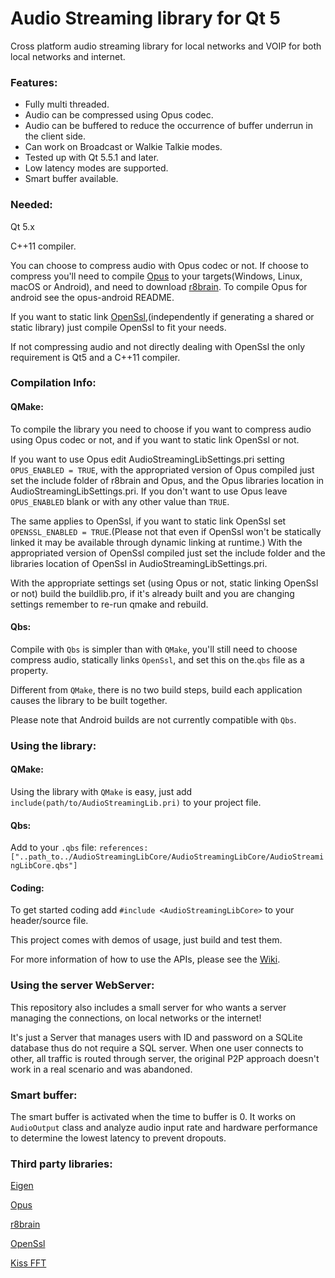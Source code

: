# Audio Streaming library for Qt 5

Cross platform audio streaming library for local networks and VOIP for both local networks and internet.

### Features:

* Fully multi threaded.
* Audio can be compressed using Opus codec.
* Audio can be buffered to reduce the occurrence of buffer underrun in the client side.
* Can work on Broadcast or Walkie Talkie modes.
* Tested up with Qt 5.5.1 and later.
* Low latency modes are supported.
* Smart buffer available.

### Needed:

Qt 5.x

C++11 compiler.

You can choose to compress audio with Opus codec or not. If choose to compress you'll need to compile [Opus](https://www.opus-codec.org/) to your targets(Windows, Linux, macOS or Android), and need to download [r8brain](https://github.com/avaneev/r8brain-free-src). To compile Opus for android see the opus-android README.

If you want to static link [OpenSsl](https://www.openssl.org/),(independently if generating a shared or static library) just compile OpenSsl to fit your needs.

If not compressing audio and not directly dealing with OpenSsl the only requirement is Qt5 and a C++11 compiler.

### Compilation Info:

#### QMake:

To compile the library you need to choose if you want to compress audio using Opus codec or not, and if you want to static link OpenSsl or not.

If you want to use Opus edit AudioStreamingLibSettings.pri setting `OPUS_ENABLED = TRUE`, with the appropriated version of Opus compiled just set the include folder of r8brain and Opus, and the Opus libraries location in AudioStreamingLibSettings.pri. If you don't want to use Opus leave `OPUS_ENABLED` blank or with any other value than `TRUE`.

The same applies to OpenSsl, if you want to static link OpenSsl set `OPENSSL_ENABLED = TRUE`.(Please not that even if OpenSsl won't be statically linked it may be available through dynamic linking at runtime.)
With the appropriated version of OpenSsl compiled just set the include folder and the libraries location of OpenSsl in AudioStreamingLibSettings.pri.

With the appropriate settings set (using Opus or not, static linking OpenSsl or not) build the buildlib.pro, if it's already built and you are changing settings remember to re-run qmake and rebuild.

#### Qbs:

Compile with `Qbs` is simpler than with `QMake`, you'll still need to choose compress audio, statically links `OpenSsl`, and set this on the.`qbs` file as a property. 

Different from `QMake`, there is no two build steps, build each application causes the library to be built together.

Please note that Android builds are not currently compatible with `Qbs`.

### Using the library:

#### QMake:

Using the library with `QMake` is easy, just add `include(path/to/AudioStreamingLib.pri)` to your project file.

#### Qbs:

Add to your `.qbs` file: `references: ["..path_to../AudioStreamingLibCore/AudioStreamingLibCore/AudioStreamingLibCore.qbs"]`

#### Coding:

To get started coding add `#include <AudioStreamingLibCore>` to your header/source file.

This project comes with demos of usage, just build and test them.

For more information of how to use the APIs, please see the [Wiki](https://github.com/antonypro/AudioStreaming/wiki).

### Using the server WebServer:

This repository also includes a small server for who wants a server managing the connections, on local networks or the internet!

It's just a Server that manages users with ID and password on a SQLite database thus do not require a SQL server. When one user connects to other, all traffic is routed through server, the original P2P approach doesn't work in a real scenario and was abandoned.

### Smart buffer:

The smart buffer is activated when the time to buffer is 0. It works on `AudioOutput` class and analyze audio input rate and hardware performance to determine the lowest latency to prevent dropouts.

### Third party libraries:

[Eigen](http://eigen.tuxfamily.org/)

[Opus](http://opus-codec.org/)

[r8brain](https://github.com/avaneev/r8brain-free-src)

[OpenSsl](https://www.openssl.org/)

[Kiss FFT](http://kissfft.sourceforge.net/)
